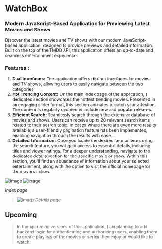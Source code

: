# WatchBox
### Modern JavaScript-Based Application for Previewing Latest Movies and Shows
Discover the latest movies and TV shows with our modern JavaScript-based application, designed to provide previews and detailed information. Built on the top of the TMDB API, this application offers an up-to-date and seamless entertainment experience.


### Features :
1. **Dual Interfaces:** The application offers distinct interfaces for movies and TV shows, allowing users to easily navigate between the two categories.
1. **Hot Trending Content:** On the main index page of the application, a dedicated section showcases the hottest trending movies. Presented in an engaging slider format, this section animates to catch your attention. The content is regularly updated to include new and popular releases.
1. **Efficient Search:** Seamlessly search through the extensive database of movies and shows. Users can receive up to 20 relevant search items related to their search topic. In cases where there are even more results available, a user-friendly pagination feature has been implemented, enabling navigation through the results with ease.
1. **Detailed Information:** Once you locate the desired item or items using the search feature, you will gain access to essential details, including titles and viewer ratings. For a deeper understanding, navigate to the dedicated details section for the specific movie or show. Within this section, you'll find an abundance of information about your selected entertainment, along with the option to visit the official homepage for the movie or show.
 


![image](https://github.com/Amirali-Khamseh/WatchBox/assets/72108341/db631e93-59f9-4180-8dd9-fe9c5baf0ba4)
![image](https://github.com/Amirali-Khamseh/WatchBox/assets/72108341/0257f8af-2f12-4daf-bef1-c57b2dce5ab1)

*Index page*
>![image](https://github.com/Amirali-Khamseh/WatchBox/assets/72108341/36d07814-fada-499f-a75f-08c9349caaa4)
*Details page*

## Upcoming

>In the upcoming versions of this application, I am planning to add backend logic for authenticating and authorizing users, enabling them to create playlists of the movies or series they enjoy or would like to watch.
